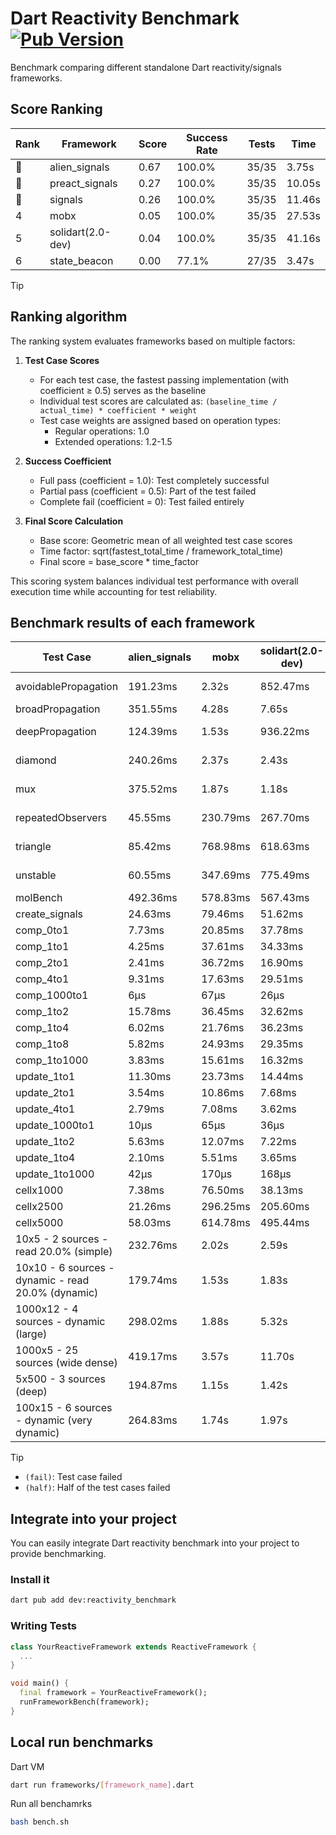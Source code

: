 # Dart Reactivity Benchmark [![Pub Version](https://img.shields.io/pub/v/reactivity_benchmark)](https://pub.dev/packages/reactivity_benchmark)

Benchmark comparing different standalone Dart reactivity/signals frameworks.

## Score Ranking

<!-- ranking start -->
| Rank | Framework | Score | Success Rate | Tests | Time |
|------|-----------|-------|--------------|-------|------|
| 🥇 | alien_signals | 0.67 | 100.0% | 35/35 | 3.75s |
| 🥈 | preact_signals | 0.27 | 100.0% | 35/35 | 10.05s |
| 🥉 | signals | 0.26 | 100.0% | 35/35 | 11.46s |
| 4 | mobx | 0.05 | 100.0% | 35/35 | 27.53s |
| 5 | solidart(2.0-dev) | 0.04 | 100.0% | 35/35 | 41.16s |
| 6 | state_beacon | 0.00 | 77.1% | 27/35 | 3.47s |

<!-- ranking end -->

> [!TIP]
> ## Ranking algorithm
>
> The ranking system evaluates frameworks based on multiple factors:
>
> 1. **Test Case Scores**
>    - For each test case, the fastest passing implementation (with coefficient ≥ 0.5) serves as the baseline
>    - Individual test scores are calculated as: `(baseline_time / actual_time) * coefficient * weight`
>    - Test case weights are assigned based on operation types:
>      - Regular operations: 1.0
>      - Extended operations: 1.2-1.5
>
> 2. **Success Coefficient**
>    - Full pass (coefficient = 1.0): Test completely successful
>    - Partial pass (coefficient = 0.5): Part of the test failed
>    - Complete fail (coefficient = 0): Test failed entirely
>
> 3. **Final Score Calculation**
>    - Base score: Geometric mean of all weighted test case scores
>    - Time factor: sqrt(fastest_total_time / framework_total_time)
>    - Final score = base_score * time_factor
>
> This scoring system balances individual test performance with overall execution time while accounting for test reliability.

## Benchmark results of each framework

<!-- test-case start -->
| Test Case | alien_signals | mobx | solidart(2.0-dev) | state_beacon | preact_signals | signals |
|---|---|---|---|---|---|---|
| avoidablePropagation | 191.23ms | 2.32s | 852.47ms | 153.32ms (fail) | 205.63ms | 212.82ms |
| broadPropagation | 351.55ms | 4.28s | 7.65s | 6.80ms (fail) | 459.36ms | 457.23ms |
| deepPropagation | 124.39ms | 1.53s | 936.22ms | 148.39ms (fail) | 181.33ms | 177.88ms |
| diamond | 240.26ms | 2.37s | 2.43s | 190.91ms (fail) | 282.39ms | 286.94ms |
| mux | 375.52ms | 1.87s | 1.18s | 188.78ms (fail) | 387.25ms | 411.47ms |
| repeatedObservers | 45.55ms | 230.79ms | 267.70ms | 52.48ms (fail) | 38.92ms | 46.05ms |
| triangle | 85.42ms | 768.98ms | 618.63ms | 77.08ms (fail) | 100.44ms | 104.61ms |
| unstable | 60.55ms | 347.69ms | 775.49ms | 339.63ms (fail) | 70.88ms | 73.85ms |
| molBench | 492.36ms | 578.83ms | 567.43ms | 1.19ms | 493.06ms | 489.22ms |
| create_signals | 24.63ms | 79.46ms | 51.62ms | 60.93ms | 4.74ms | 30.49ms |
| comp_0to1 | 7.73ms | 20.85ms | 37.78ms | 52.94ms | 24.50ms | 11.26ms |
| comp_1to1 | 4.25ms | 37.61ms | 34.33ms | 54.97ms | 14.38ms | 32.23ms |
| comp_2to1 | 2.41ms | 36.72ms | 16.90ms | 37.68ms | 28.75ms | 11.69ms |
| comp_4to1 | 9.31ms | 17.63ms | 29.51ms | 19.42ms | 14.01ms | 1.92ms |
| comp_1000to1 | 6μs | 67μs | 26μs | 43μs | 4μs | 8μs |
| comp_1to2 | 15.78ms | 36.45ms | 32.62ms | 47.20ms | 30.01ms | 20.16ms |
| comp_1to4 | 6.02ms | 21.76ms | 36.23ms | 48.79ms | 24.27ms | 9.57ms |
| comp_1to8 | 5.82ms | 24.93ms | 29.35ms | 45.04ms | 7.79ms | 6.67ms |
| comp_1to1000 | 3.83ms | 15.61ms | 16.32ms | 38.32ms | 4.39ms | 4.60ms |
| update_1to1 | 11.30ms | 23.73ms | 14.44ms | 5.72ms | 8.20ms | 9.18ms |
| update_2to1 | 3.54ms | 10.86ms | 7.68ms | 2.86ms | 4.87ms | 4.60ms |
| update_4to1 | 2.79ms | 7.08ms | 3.62ms | 1.43ms | 2.13ms | 2.32ms |
| update_1000to1 | 10μs | 65μs | 36μs | 14μs | 20μs | 23μs |
| update_1to2 | 5.63ms | 12.07ms | 7.22ms | 3.36ms | 4.15ms | 4.89ms |
| update_1to4 | 2.10ms | 5.51ms | 3.65ms | 1.45ms | 2.08ms | 2.34ms |
| update_1to1000 | 42μs | 170μs | 168μs | 370μs | 62μs | 44μs |
| cellx1000 | 7.38ms | 76.50ms | 38.13ms | 6.37ms | 12.14ms | 10.10ms |
| cellx2500 | 21.26ms | 296.25ms | 205.60ms | 33.54ms | 30.60ms | 36.03ms |
| cellx5000 | 58.03ms | 614.78ms | 495.44ms | 88.58ms | 92.34ms | 90.64ms |
| 10x5 - 2 sources - read 20.0% (simple) | 232.76ms | 2.02s | 2.59s | 243.68ms | 440.87ms | 530.48ms |
| 10x10 - 6 sources - dynamic - read 20.0% (dynamic) | 179.74ms | 1.53s | 1.83s | 205.96ms | 273.04ms | 288.40ms |
| 1000x12 - 4 sources - dynamic (large) | 298.02ms | 1.88s | 5.32s | 351.55ms | 3.53s | 3.78s |
| 1000x5 - 25 sources (wide dense) | 419.17ms | 3.57s | 11.70s | 493.07ms | 2.59s | 3.61s |
| 5x500 - 3 sources (deep) | 194.87ms | 1.15s | 1.42s | 205.65ms | 232.19ms | 227.96ms |
| 100x15 - 6 sources - dynamic (very dynamic) | 264.83ms | 1.74s | 1.97s | 264.26ms | 452.15ms | 480.80ms |

<!-- test-case end -->

> [!TIP]
> - `(fail)`: Test case failed
> - `(half)`: Half of the test cases failed

## Integrate into your project

You can easily integrate Dart reactivity benchmark into your project to provide benchmarking.

### Install it

```bash
dart pub add dev:reactivity_benchmark
```

### Writing Tests

```dart
class YourReactiveFramework extends ReactiveFramework {
  ...
}

void main() {
  final framework = YourReactiveFramework();
  runFrameworkBench(framework);
}
```

## Local run benchmarks

Dart VM
```bash
dart run frameworks/[framework_name].dart
```

Run all benchamrks
```bash
bash bench.sh
```
